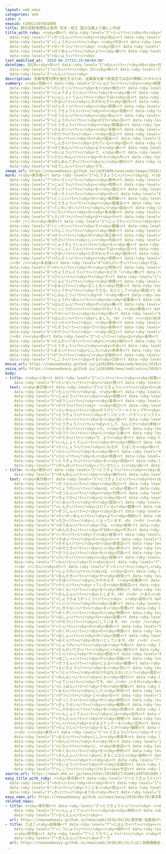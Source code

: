 ```yaml
---
layout: web_news
categories: web
cate: 4
newsid: k10011497601000
title: 都の受動喫煙防止条例 可決・成立 国の法案より厳しい内容
title_with_ruby: <ruby>都<rt data-ruby-level="3">と</rt></ruby>の<ruby>受動<rt data-ruby-level="3">じゅどう</rt></ruby><ruby>喫煙<rt
  data-ruby-level="7">きつえん</rt></ruby><ruby>防止<rt data-ruby-level="5">ぼうし</rt></ruby><ruby>条例<rt
  data-ruby-level="5">じょうれい</rt></ruby> <ruby>可決<rt data-ruby-level="5">かけつ</rt></ruby>・<ruby>成立<rt
  data-ruby-level="4">せいりつ</rt></ruby> <ruby>国<rt data-ruby-level="2">くに</rt></ruby>の<ruby>法案<rt
  data-ruby-level="4">ほうあん</rt></ruby>より<ruby>厳<rt data-ruby-level="6">きび</rt></ruby>しい<ruby>内容<rt
  data-ruby-level="5">ないよう</rt></ruby>
last_modified_at: '2018-06-27T15:19:00+09:00'
datetime: 2018<ruby>年<rt data-ruby-level="1">ねん</rt></ruby>06<ruby>月<rt data-ruby-level="1">がつ</rt></ruby>27<ruby>日<rt
  data-ruby-level="1">にち</rt></ruby> 15<ruby>時<rt data-ruby-level="2">じ</rt></ruby>19<ruby>分<rt
  data-ruby-level="2">ふん</rt></ruby>
description: 受動喫煙対策を強化するため、従業員を雇う飲食店では店の規模にかかわらず屋内を原則禁煙にする、などとした東京都の受動喫煙防止条例が27日の東京都議会で賛成多数で可決・成立しました。今の国会で審議されている国の法案より厳しい内容で、都は再来年の４月に全面的に施行する方針です。
summary: <ruby>受動<rt data-ruby-level="3">じゅどう</rt></ruby><ruby>喫煙<rt data-ruby-level="7">きつえん</rt></ruby><ruby>対策<rt
  data-ruby-level="6">たいさく</rt></ruby>を<ruby>強化<rt data-ruby-level="3">きょうか</rt></ruby>するため、<ruby>従業員<rt
  data-ruby-level="6">じゅうぎょういん</rt></ruby>を<ruby>雇<rt data-ruby-level="7">やと</rt></ruby>う<ruby>飲食店<rt
  data-ruby-level="3">いんしょくてん</rt></ruby>では<ruby>店<rt data-ruby-level="2">みせ</rt></ruby>の<ruby>規模<rt
  data-ruby-level="6">きぼ</rt></ruby>にかかわらず<ruby>屋内<rt data-ruby-level="3">おくない</rt></ruby>を<ruby>原則<rt
  data-ruby-level="5">げんそく</rt></ruby><ruby>禁煙<rt data-ruby-level="7">きんえん</rt></ruby>にする、などとした<ruby>東京都<rt
  data-ruby-level="3">とうきょうと</rt></ruby>の<ruby>受動<rt data-ruby-level="3">じゅどう</rt></ruby><ruby>喫煙<rt
  data-ruby-level="7">きつえん</rt></ruby><ruby>防止<rt data-ruby-level="5">ぼうし</rt></ruby><ruby>条例<rt
  data-ruby-level="5">じょうれい</rt></ruby>が27<ruby>日<rt data-ruby-level="1">にち</rt></ruby>の<ruby>東京<rt
  data-ruby-level="2">とうきょう</rt></ruby><ruby>都議会<rt data-ruby-level="4">とぎかい</rt></ruby>で<ruby>賛成<rt
  data-ruby-level="5">さんせい</rt></ruby><ruby>多数<rt data-ruby-level="2">たすう</rt></ruby>で<ruby>可決<rt
  data-ruby-level="5">かけつ</rt></ruby>・<ruby>成立<rt data-ruby-level="4">せいりつ</rt></ruby>しました。<ruby>今<rt
  data-ruby-level="2">いま</rt></ruby>の<ruby>国会<rt data-ruby-level="2">こっかい</rt></ruby>で<ruby>審議<rt
  data-ruby-level="7">しんぎ</rt></ruby>されている<ruby>国<rt data-ruby-level="2">くに</rt></ruby>の<ruby>法案<rt
  data-ruby-level="4">ほうあん</rt></ruby>より<ruby>厳<rt data-ruby-level="6">きび</rt></ruby>しい<ruby>内容<rt
  data-ruby-level="5">ないよう</rt></ruby>で、<ruby>都<rt data-ruby-level="3">と</rt></ruby>は<ruby>再来年<rt
  data-ruby-level="5">さらいねん</rt></ruby>の４<ruby>月<rt data-ruby-level="1">がつ</rt></ruby>に<ruby>全面的<rt
  data-ruby-level="4">ぜんめんてき</rt></ruby>に<ruby>施行<rt data-ruby-level="7">しこう</rt></ruby>する<ruby>方針<rt
  data-ruby-level="6">ほうしん</rt></ruby>です。
image_url: https://newswebeasy.github.io/ja201806/news/web/image/2018/06/27/K10011497601_1806271520_1806271605_01_02.jpg
more: <ruby>東京都<rt data-ruby-level="3">とうきょうと</rt></ruby>は、<ruby>東京<rt data-ruby-level="2">とうきょう</rt></ruby>オリンピック・パラリンピックの<ruby>開催<rt
  data-ruby-level="7">かいさい</rt></ruby><ruby>都市<rt data-ruby-level="3">とし</rt></ruby>として<ruby>受動<rt
  data-ruby-level="3">じゅどう</rt></ruby><ruby>喫煙<rt data-ruby-level="7">きつえん</rt></ruby><ruby>対策<rt
  data-ruby-level="6">たいさく</rt></ruby>を<ruby>強化<rt data-ruby-level="3">きょうか</rt></ruby>するため、<ruby>罰則<rt
  data-ruby-level="7">ばっそく</rt></ruby><ruby>付<rt data-ruby-level="4">つ</rt></ruby>きの<ruby>独自<rt
  data-ruby-level="5">どくじ</rt></ruby>の<ruby>条例案<rt data-ruby-level="5">じょうれいあん</rt></ruby>を<ruby>東京<rt
  data-ruby-level="2">とうきょう</rt></ruby><ruby>都議会<rt data-ruby-level="4">とぎかい</rt></ruby>の<ruby>定例会<rt
  data-ruby-level="4">ていれいかい</rt></ruby>に<ruby>提出<rt data-ruby-level="5">ていしゅつ</rt></ruby>し、27<ruby>日<rt
  data-ruby-level="1">にち</rt></ruby>の<ruby>本会議<rt data-ruby-level="4">ほんかいぎ</rt></ruby>で<ruby>採決<rt
  data-ruby-level="5">さいけつ</rt></ruby>が<ruby>行<rt data-ruby-level="2">おこな</rt></ruby>われました。<br
  /><br />この<ruby>条例<rt data-ruby-level="5">じょうれい</rt></ruby>は<ruby>今<rt data-ruby-level="2">いま</rt></ruby>の<ruby>国会<rt
  data-ruby-level="2">こっかい</rt></ruby>で<ruby>審議<rt data-ruby-level="7">しんぎ</rt></ruby>されている<ruby>健康<rt
  data-ruby-level="4">けんこう</rt></ruby><ruby>増進<rt data-ruby-level="5">ぞうしん</rt></ruby><ruby>法<rt
  data-ruby-level="4">ほう</rt></ruby>の<ruby>改正案<rt data-ruby-level="4">かいせいあん</rt></ruby>より<ruby>厳<rt
  data-ruby-level="6">きび</rt></ruby>しい<ruby>内容<rt data-ruby-level="5">ないよう</rt></ruby>で、<ruby>従業員<rt
  data-ruby-level="6">じゅうぎょういん</rt></ruby>を<ruby>雇<rt data-ruby-level="7">やと</rt></ruby>う<ruby>飲食店<rt
  data-ruby-level="3">いんしょくてん</rt></ruby>では<ruby>店<rt data-ruby-level="2">みせ</rt></ruby>の<ruby>規模<rt
  data-ruby-level="6">きぼ</rt></ruby>にかかわらず<ruby>屋内<rt data-ruby-level="3">おくない</rt></ruby>を<ruby>原則<rt
  data-ruby-level="5">げんそく</rt></ruby><ruby>禁煙<rt data-ruby-level="7">きんえん</rt></ruby>にするなどとしています。<br
  /><br /><ruby>本会議<rt data-ruby-level="4">ほんかいぎ</rt></ruby>では、<ruby>都民<rt data-ruby-level="4">とみん</rt></ruby>ファーストの<ruby>会<rt
  data-ruby-level="2">かい</rt></ruby>や<ruby>公明党<rt data-ruby-level="6">こうめいとう</rt></ruby>、<ruby>共産党<rt
  data-ruby-level="6">きょうさんとう</rt></ruby>などが「<ruby>働<rt data-ruby-level="4">はたら</rt></ruby>く<ruby>人<rt
  data-ruby-level="1">ひと</rt></ruby>や<ruby>子<rt data-ruby-level="1">こ</rt></ruby>どもを<ruby>受動<rt
  data-ruby-level="3">じゅどう</rt></ruby><ruby>喫煙<rt data-ruby-level="7">きつえん</rt></ruby>から<ruby>守<rt
  data-ruby-level="3">まも</rt></ruby>ることを<ruby>見据<rt data-ruby-level="7">みす</rt></ruby>えており、<ruby>評価<rt
  data-ruby-level="5">ひょうか</rt></ruby>できる」などとして<ruby>賛成<rt data-ruby-level="5">さんせい</rt></ruby>し、<ruby>自民党<rt
  data-ruby-level="6">じみんとう</rt></ruby>が「<ruby>都<rt data-ruby-level="3">と</rt></ruby>の<ruby>条例案<rt
  data-ruby-level="5">じょうれいあん</rt></ruby>は<ruby>従業員<rt data-ruby-level="6">じゅうぎょういん</rt></ruby>がいるかどうかの<ruby>判断<rt
  data-ruby-level="5">はんだん</rt></ruby>が<ruby>難<rt data-ruby-level="6">むずか</rt></ruby>しく<ruby>実効性<rt
  data-ruby-level="5">じっこうせい</rt></ruby>がないうえ、<ruby>都民<rt data-ruby-level="4">とみん</rt></ruby>の<ruby>理解<rt
  data-ruby-level="5">りかい</rt></ruby>も<ruby>得<rt data-ruby-level="4">え</rt></ruby>られていない」などとして<ruby>反対<rt
  data-ruby-level="3">はんたい</rt></ruby>しました。<br /><br /><ruby>採決<rt data-ruby-level="5">さいけつ</rt></ruby>の<ruby>結果<rt
  data-ruby-level="4">けっか</rt></ruby>、<ruby>賛成<rt data-ruby-level="5">さんせい</rt></ruby><ruby>多数<rt
  data-ruby-level="2">たすう</rt></ruby>で<ruby>条例<rt data-ruby-level="5">じょうれい</rt></ruby>は<ruby>可決<rt
  data-ruby-level="5">かけつ</rt></ruby>・<ruby>成立<rt data-ruby-level="4">せいりつ</rt></ruby>しました。<br
  /><br /><ruby>都<rt data-ruby-level="3">と</rt></ruby>は<ruby>条例<rt data-ruby-level="5">じょうれい</rt></ruby>を<ruby>段階的<rt
  data-ruby-level="6">だんかいてき</rt></ruby>に<ruby>施行<rt data-ruby-level="7">しこう</rt></ruby>し、<ruby>東京<rt
  data-ruby-level="2">とうきょう</rt></ruby><ruby>大会<rt data-ruby-level="2">たいかい</rt></ruby>を<ruby>前<rt
  data-ruby-level="2">まえ</rt></ruby>にした<ruby>再来年<rt data-ruby-level="5">さらいねん</rt></ruby>４<ruby>月<rt
  data-ruby-level="1">がつ</rt></ruby>に<ruby>全面的<rt data-ruby-level="4">ぜんめんてき</rt></ruby>に<ruby>施行<rt
  data-ruby-level="7">しこう</rt></ruby>する<ruby>方針<rt data-ruby-level="6">ほうしん</rt></ruby>です。
movie_url: https://newswebeasy.github.io/ja201806/news/web/movie/2018/06/27/k10011497601_201806271706_201806271720.mp4
voice_url: https://newswebeasy.github.io/ja201806/news/web/voice/2018/06/27/k10011497601_201806271706_201806271720.mp3
body:
- title: <ruby>小池<rt data-ruby-level="2">こいけ</rt></ruby><ruby>知事<rt data-ruby-level="3">ちじ</rt></ruby>「なんとか<ruby>体制<rt
    data-ruby-level="5">たいせい</rt></ruby><ruby>整<rt data-ruby-level="3">ととの</rt></ruby>った」
  text: <ruby>東京都<rt data-ruby-level="3">とうきょうと</rt></ruby>の<ruby>小池<rt data-ruby-level="2">こいけ</rt></ruby><ruby>知事<rt
    data-ruby-level="3">ちじ</rt></ruby>は、<ruby>都<rt data-ruby-level="3">と</rt></ruby>の<ruby>受動<rt
    data-ruby-level="3">じゅどう</rt></ruby><ruby>喫煙<rt data-ruby-level="7">きつえん</rt></ruby><ruby>防止<rt
    data-ruby-level="5">ぼうし</rt></ruby><ruby>条例<rt data-ruby-level="5">じょうれい</rt></ruby>が<ruby>可決<rt
    data-ruby-level="5">かけつ</rt></ruby>・<ruby>成立<rt data-ruby-level="4">せいりつ</rt></ruby>したことについて「<ruby>来年<rt
    data-ruby-level="2">らいねん</rt></ruby>のラグビーワールドカップや<ruby>再来年<rt data-ruby-level="5">さらいねん</rt></ruby>の<ruby>東京<rt
    data-ruby-level="2">とうきょう</rt></ruby>オリンピック・パラリンピックと<ruby>大<rt data-ruby-level="1">おお</rt></ruby>きなスポーツ<ruby>大会<rt
    data-ruby-level="2">たいかい</rt></ruby>を<ruby>抱<rt data-ruby-level="7">かか</rt></ruby>える<ruby>東京都<rt
    data-ruby-level="3">とうきょうと</rt></ruby>として、なんとか<ruby>体制<rt data-ruby-level="5">たいせい</rt></ruby>が<ruby>整<rt
    data-ruby-level="3">ととの</rt></ruby>った。<ruby>国<rt data-ruby-level="2">くに</rt></ruby>の<ruby>法律<rt
    data-ruby-level="6">ほうりつ</rt></ruby>に<ruby>上乗<rt data-ruby-level="3">うわの</rt></ruby>せする<ruby>形<rt
    data-ruby-level="2">かたち</rt></ruby>で、より<ruby>多<rt data-ruby-level="2">おお</rt></ruby>くの<ruby>飲食店<rt
    data-ruby-level="3">いんしょくてん</rt></ruby>が<ruby>規制<rt data-ruby-level="5">きせい</rt></ruby>の<ruby>対象<rt
    data-ruby-level="4">たいしょう</rt></ruby>になるが、たばこを<ruby>吸<rt data-ruby-level="6">す</rt></ruby>う<ruby>人<rt
    data-ruby-level="1">ひと</rt></ruby>も<ruby>吸<rt data-ruby-level="6">す</rt></ruby>わない<ruby>人<rt
    data-ruby-level="1">ひと</rt></ruby>も<ruby>快適<rt data-ruby-level="5">かいてき</rt></ruby>な<ruby>東京<rt
    data-ruby-level="2">とうきょう</rt></ruby>を<ruby>目指<rt data-ruby-level="3">めざ</rt></ruby>して<ruby>頑張<rt
    data-ruby-level="7">がんば</rt></ruby>っていきたい」と<ruby>話<rt data-ruby-level="2">はな</rt></ruby>していました。
- title: <ruby>東京<rt data-ruby-level="2">とうきょう</rt></ruby><ruby>五輪<rt data-ruby-level="4">ごりん</rt></ruby>・パラまでに<ruby>全面<rt
    data-ruby-level="3">ぜんめん</rt></ruby><ruby>施行<rt data-ruby-level="7">しこう</rt></ruby>
  text: <ruby>東京都<rt data-ruby-level="3">とうきょうと</rt></ruby>の<ruby>受動<rt data-ruby-level="3">じゅどう</rt></ruby><ruby>喫煙<rt
    data-ruby-level="7">きつえん</rt></ruby><ruby>防止<rt data-ruby-level="5">ぼうし</rt></ruby><ruby>条例<rt
    data-ruby-level="5">じょうれい</rt></ruby>は、<ruby>受動<rt data-ruby-level="3">じゅどう</rt></ruby><ruby>喫煙<rt
    data-ruby-level="7">きつえん</rt></ruby><ruby>対策<rt data-ruby-level="6">たいさく</rt></ruby>の<ruby>強化<rt
    data-ruby-level="3">きょうか</rt></ruby>に<ruby>向<rt data-ruby-level="3">む</rt></ruby>けて<ruby>今<rt
    data-ruby-level="2">いま</rt></ruby>の<ruby>国会<rt data-ruby-level="2">こっかい</rt></ruby>で<ruby>審議<rt
    data-ruby-level="7">しんぎ</rt></ruby>されている<ruby>健康<rt data-ruby-level="4">けんこう</rt></ruby><ruby>増進<rt
    data-ruby-level="5">ぞうしん</rt></ruby><ruby>法<rt data-ruby-level="4">ほう</rt></ruby>の<ruby>改正案<rt
    data-ruby-level="4">かいせいあん</rt></ruby>より<ruby>規制<rt data-ruby-level="5">きせい</rt></ruby>が<ruby>厳<rt
    data-ruby-level="6">きび</rt></ruby>しくなっています。<br /><br /><ruby>国<rt data-ruby-level="2">くに</rt></ruby>の<ruby>法案<rt
    data-ruby-level="4">ほうあん</rt></ruby>では、<ruby>客席<rt data-ruby-level="4">きゃくせき</rt></ruby>の<ruby>面積<rt
    data-ruby-level="4">めんせき</rt></ruby>が100<ruby>平方<rt data-ruby-level="3">へいほう</rt></ruby>メートル<ruby>以下<rt
    data-ruby-level="4">いか</rt></ruby>で<ruby>経営<rt data-ruby-level="5">けいえい</rt></ruby><ruby>規模<rt
    data-ruby-level="6">きぼ</rt></ruby>の<ruby>小<rt data-ruby-level="1">ちい</rt></ruby>さい<ruby>既存<rt
    data-ruby-level="7">きそん</rt></ruby>の<ruby>飲食店<rt data-ruby-level="3">いんしょくてん</rt></ruby>について、<ruby>店先<rt
    data-ruby-level="2">みせさき</rt></ruby>に<ruby>表示<rt data-ruby-level="5">ひょうじ</rt></ruby>をすれば<ruby>喫煙<rt
    data-ruby-level="7">きつえん</rt></ruby>を<ruby>可能<rt data-ruby-level="5">かのう</rt></ruby>にできる<ruby>経過<rt
    data-ruby-level="5">けいか</rt></ruby><ruby>措置<rt data-ruby-level="7">そち</rt></ruby>が<ruby>盛<rt
    data-ruby-level="7">も</rt></ruby>り<ruby>込<rt data-ruby-level="7">こ</rt></ruby>まれています。<br
    /><br />これに<ruby>対<rt data-ruby-level="3">たい</rt></ruby>し<ruby>都<rt data-ruby-level="3">みやこ</rt></ruby>の<ruby>条例<rt
    data-ruby-level="5">じょうれい</rt></ruby>は、<ruby>店<rt data-ruby-level="2">みせ</rt></ruby>の<ruby>面積<rt
    data-ruby-level="4">めんせき</rt></ruby>や<ruby>経営<rt data-ruby-level="5">けいえい</rt></ruby><ruby>規模<rt
    data-ruby-level="6">きぼ</rt></ruby>にかかわらず、<ruby>従業員<rt data-ruby-level="6">じゅうぎょういん</rt></ruby>を<ruby>雇<rt
    data-ruby-level="7">やと</rt></ruby>っている<ruby>飲食店<rt data-ruby-level="3">いんしょくてん</rt></ruby>は<ruby>屋内<rt
    data-ruby-level="3">おくない</rt></ruby>を<ruby>原則<rt data-ruby-level="5">げんそく</rt></ruby><ruby>禁煙<rt
    data-ruby-level="7">きんえん</rt></ruby>とします。<br /><br />また<ruby>幼稚園<rt data-ruby-level="7">ようちえん</rt></ruby>や<ruby>小中学校<rt
    data-ruby-level="1">しょうちゅうがっこう</rt></ruby>、<ruby>高校<rt data-ruby-level="2">こうこう</rt></ruby>について、<ruby>国<rt
    data-ruby-level="2">くに</rt></ruby>の<ruby>法案<rt data-ruby-level="4">ほうあん</rt></ruby>では<ruby>敷地内<rt
    data-ruby-level="7">しきちない</rt></ruby>を<ruby>禁煙<rt data-ruby-level="7">きんえん</rt></ruby>とするものの、<ruby>屋外<rt
    data-ruby-level="3">おくがい</rt></ruby>の<ruby>喫煙<rt data-ruby-level="7">きつえん</rt></ruby><ruby>場所<rt
    data-ruby-level="3">ばしょ</rt></ruby>の<ruby>設置<rt data-ruby-level="5">せっち</rt></ruby>は<ruby>可能<rt
    data-ruby-level="5">かのう</rt></ruby>にしています。<br /><br /><ruby>一方<rt data-ruby-level="2">いっぽう</rt></ruby>、<ruby>都<rt
    data-ruby-level="3">と</rt></ruby>の<ruby>条例<rt data-ruby-level="5">じょうれい</rt></ruby>は<ruby>屋外<rt
    data-ruby-level="3">おくがい</rt></ruby>の<ruby>喫煙<rt data-ruby-level="7">きつえん</rt></ruby><ruby>場所<rt
    data-ruby-level="3">ばしょ</rt></ruby>の<ruby>設置<rt data-ruby-level="5">せっち</rt></ruby>も<ruby>認<rt
    data-ruby-level="6">みと</rt></ruby>めないとしています。<br /><br /><ruby>都<rt data-ruby-level="3">と</rt></ruby>の<ruby>条例<rt
    data-ruby-level="5">じょうれい</rt></ruby>は<ruby>今後<rt data-ruby-level="2">こんご</rt></ruby>、<ruby>段階的<rt
    data-ruby-level="6">だんかいてき</rt></ruby>に<ruby>施行<rt data-ruby-level="7">しこう</rt></ruby>され、このうち<ruby>都<rt
    data-ruby-level="3">と</rt></ruby>や<ruby>都民<rt data-ruby-level="4">とみん</rt></ruby>、<ruby>保護者<rt
    data-ruby-level="5">ほごしゃ</rt></ruby>が<ruby>受動<rt data-ruby-level="3">じゅどう</rt></ruby><ruby>喫煙<rt
    data-ruby-level="7">きつえん</rt></ruby>による<ruby>健康<rt data-ruby-level="4">けんこう</rt></ruby>への<ruby>影響<rt
    data-ruby-level="7">えいきょう</rt></ruby>を<ruby>防<rt data-ruby-level="5">ふせ</rt></ruby>ぐことに<ruby>努<rt
    data-ruby-level="4">つと</rt></ruby>めなければならないという<ruby>規定<rt data-ruby-level="5">きてい</rt></ruby>などが<ruby>年内<rt
    data-ruby-level="2">ねんない</rt></ruby>にも<ruby>施行<rt data-ruby-level="7">しこう</rt></ruby>される<ruby>予定<rt
    data-ruby-level="3">よてい</rt></ruby>です。<br /><br />その<ruby>後<rt data-ruby-level="2">ご</rt></ruby>、ラグビーのワールドカップの<ruby>日本<rt
    data-ruby-level="1">にっぽん</rt></ruby>での<ruby>開催<rt data-ruby-level="7">かいさい</rt></ruby>を<ruby>前<rt
    data-ruby-level="2">まえ</rt></ruby>にした<ruby>来年<rt data-ruby-level="2">らいねん</rt></ruby>９<ruby>月<rt
    data-ruby-level="1">がつ</rt></ruby>１<ruby>日<rt data-ruby-level="1">にち</rt></ruby>までに、<ruby>学校<rt
    data-ruby-level="1">がっこう</rt></ruby>や<ruby>病院<rt data-ruby-level="3">びょういん</rt></ruby>、<ruby>行政<rt
    data-ruby-level="5">ぎょうせい</rt></ruby><ruby>機関<rt data-ruby-level="4">きかん</rt></ruby>などの<ruby>敷地内<rt
    data-ruby-level="7">しきちない</rt></ruby>を<ruby>禁煙<rt data-ruby-level="7">きんえん</rt></ruby>とするほか、<ruby>飲食店<rt
    data-ruby-level="3">いんしょくてん</rt></ruby>には<ruby>店内<rt data-ruby-level="2">てんない</rt></ruby>が<ruby>禁煙<rt
    data-ruby-level="7">きんえん</rt></ruby>か<ruby>喫煙<rt data-ruby-level="7">きつえん</rt></ruby>かを<ruby>知<rt
    data-ruby-level="2">し</rt></ruby>らせるステッカーを<ruby>店先<rt data-ruby-level="2">みせさき</rt></ruby>に<ruby>表示<rt
    data-ruby-level="5">ひょうじ</rt></ruby>することが<ruby>義務<rt data-ruby-level="5">ぎむ</rt></ruby>づけられます。<br
    /><br /><ruby>東京<rt data-ruby-level="2">とうきょう</rt></ruby>オリンピック・パラリンピックを<ruby>前<rt
    data-ruby-level="2">まえ</rt></ruby>にした<ruby>再来年<rt data-ruby-level="5">さらいねん</rt></ruby>、２０２０<ruby>年<rt
    data-ruby-level="1">ねん</rt></ruby>４<ruby>月<rt data-ruby-level="1">がつ</rt></ruby>１<ruby>日<rt
    data-ruby-level="1">にち</rt></ruby>に、<ruby>飲食店<rt data-ruby-level="3">いんしょくてん</rt></ruby>の<ruby>屋内<rt
    data-ruby-level="3">おくない</rt></ruby>を<ruby>原則<rt data-ruby-level="5">げんそく</rt></ruby><ruby>禁煙<rt
    data-ruby-level="7">きんえん</rt></ruby>にすることなど<ruby>条例<rt data-ruby-level="5">じょうれい</rt></ruby>に<ruby>盛<rt
    data-ruby-level="7">も</rt></ruby>り<ruby>込<rt data-ruby-level="7">こ</rt></ruby>まれた<ruby>内容<rt
    data-ruby-level="5">ないよう</rt></ruby>が<ruby>全面的<rt data-ruby-level="4">ぜんめんてき</rt></ruby>に<ruby>施行<rt
    data-ruby-level="7">しこう</rt></ruby>される<ruby>予定<rt data-ruby-level="3">よてい</rt></ruby>です。
source_url: https://www3.nhk.or.jp/news/html/20180627/k10011497601000.html
easy_title_with_ruby: <ruby>東京都<rt data-ruby-level="3">とうきょうと</rt></ruby> <ruby>店<rt
  data-ruby-level="2">みせ</rt></ruby>の<ruby>中<rt data-ruby-level="1">なか</rt></ruby>でたばこを<ruby>吸<rt
  data-ruby-level="6">す</rt></ruby>うことを<ruby>禁止<rt data-ruby-level="5">きんし</rt></ruby>する<ruby>決<rt
  data-ruby-level="3">き</rt></ruby>まりを<ruby>作<rt data-ruby-level="2">つく</rt></ruby>る
easy_news_url: https://newswebeasy.github.io/news/easy/2018/06/28/東京都-店の中でたばこを吸うことを禁止する決まりを作る
related_news:
- title: <ruby>東京都<rt data-ruby-level="3">とうきょうと</rt></ruby> <ruby>従業員<rt data-ruby-level="6">じゅうぎょういん</rt></ruby>がいる<ruby>飲食店<rt
    data-ruby-level="3">いんしょくてん</rt></ruby>は<ruby>原則<rt data-ruby-level="5">げんそく</rt></ruby><ruby>禁煙<rt
    data-ruby-level="7">きんえん</rt></ruby>へ
  url: https://newswebeasy.github.io/news/web/2018/04/20/東京都-従業員がいる飲食店は原則禁煙へ
- title: たばこ<ruby>自販機<rt data-ruby-level="7">じはんき</rt></ruby><ruby>撤去<rt data-ruby-level="7">てっきょ</rt></ruby>で<ruby>購入<rt
    data-ruby-level="7">こうにゅう</rt></ruby><ruby>場所<rt data-ruby-level="3">ばしょ</rt></ruby>ゼロに
    <ruby>厚労省<rt data-ruby-level="7">こうろうしょう</rt></ruby> <ruby>世界<rt data-ruby-level="3">せかい</rt></ruby><ruby>禁煙<rt
    data-ruby-level="7">きんえん</rt></ruby>デーで
  url: https://newswebeasy.github.io/news/web/2018/05/31/たばこ自販機撤去で購入場所ゼロに-厚労省-世界禁煙デーで
...
```

